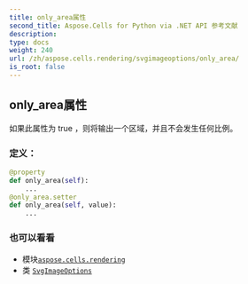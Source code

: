 ```yaml
---
title: only_area属性
second_title: Aspose.Cells for Python via .NET API 参考文献
description:
type: docs
weight: 240
url: /zh/aspose.cells.rendering/svgimageoptions/only_area/
is_root: false
---
```

## only_area属性

如果此属性为 true ，则将输出一个区域，并且不会发生任何比例。
### 定义：
```python
@property
def only_area(self):
    ...
@only_area.setter
def only_area(self, value):
    ...
```

### 也可以看看
* 模块[`aspose.cells.rendering`](../../)
* 类 [`SvgImageOptions`](/cells/python-net/zh/aspose.cells.rendering/svgimageoptions)
